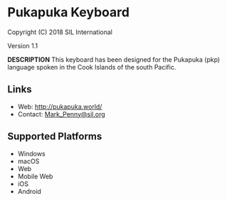 Pukapuka Keyboard
=================

Copyright (C) 2018 SIL International

Version 1.1

__DESCRIPTION__
This keyboard has been designed for the Pukapuka (pkp) language spoken in 
the Cook Islands of the south Pacific.

Links
-----
 * Web: http://pukapuka.world/
 * Contact:  Mark_Penny@sil.org

Supported Platforms
-------------------
 * Windows
 * macOS
 * Web
 * Mobile Web
 * iOS
 * Android
 